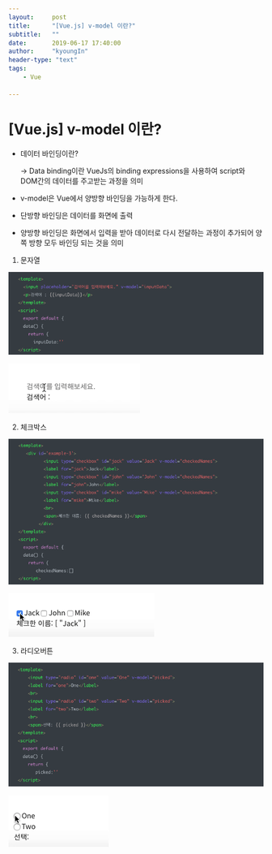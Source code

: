 ```yaml
---
layout:     post
title:      "[Vue.js] v-model 이란?"
subtitle:   ""
date:       2019-06-17 17:40:00
author:     "kyoungIn"
header-type: "text"
tags:
    - Vue

---
```


# [Vue.js] v-model 이란?

- 데이터 바인딩이란?

  -> Data binding이란 VueJs의 binding expressions을 사용하여 script와 DOM간의 데이터를 주고받는 과정을 의미

- v-model은 Vue에서 양방향 바인딩을 가능하게 한다.

- 단방향 바인딩은 데이터를 화면에 출력

-  양방향 바인딩은 화면에서 입력을 받아 데이터로 다시 전달하는 과정이 추가되어 양쪽 방향 모두 바인딩 되는 것을 의미





1. 문자열

![](https://github.com/ruddls00114/ruddls00114.github.io/blob/master/img/s1.png?raw=true)

![](https://github.com/ruddls00114/ruddls00114.github.io/blob/master/img/search_1.gif?raw=true)

2. 체크박스

![](https://github.com/ruddls00114/ruddls00114.github.io/blob/master/img/s2.png?raw=true)

![](https://github.com/ruddls00114/ruddls00114.github.io/blob/master/img/search_2.gif?raw=true)



3. 라디오버튼

![](https://github.com/ruddls00114/ruddls00114.github.io/blob/master/img/s3.png?raw=true)

![](https://github.com/ruddls00114/ruddls00114.github.io/blob/master/img/search_3.gif?raw=true)



